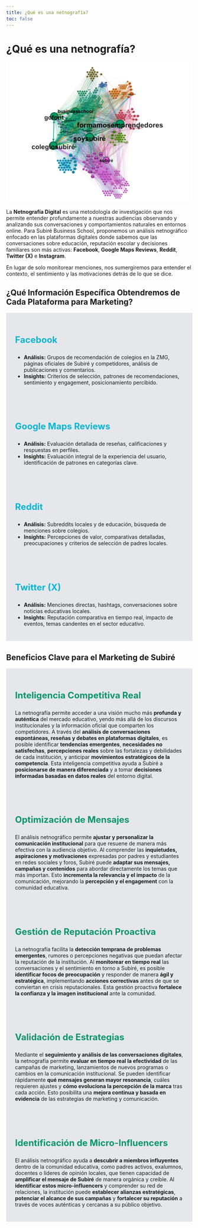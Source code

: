 ```yaml
---
title: ¿Qué es una netnografía?
toc: false
---
```


# ¿Qué es una netnografía?

![Red de palabras sobre Subiré](../static/Subire_gephi.png)

La **Netnografía Digital** es una metodología de investigación que nos permite entender profundamente a nuestras audiencias observando y analizando sus conversaciones y comportamientos naturales en entornos online. Para Subiré Business School, proponemos un análisis netnográfico enfocado en las plataformas digitales donde sabemos que las conversaciones sobre educación, reputación escolar y decisiones familiares son más activas: **Facebook**, **Google Maps Reviews**, **Reddit**, **Twitter (X)** e **Instagram**.

En lugar de solo monitorear menciones, nos sumergiremos para entender el contexto, el sentimiento y las motivaciones detrás de lo que se dice.

## ¿Qué Información Específica Obtendremos de Cada Plataforma para Marketing?

<div class="grid grid-cols-4" style="gap: 2rem; margin-bottom: 2rem;">

<div class="card" style="background: #E5E7EB; padding: 1.5rem;">
<h3 style="font-size: 1.5rem; font-weight: bold; color: #06B6D4;">Facebook</h3>
<ul>
  <li><strong>Análisis:</strong> Grupos de recomendación de colegios en la ZMG, páginas oficiales de Subiré y competidores, análisis de publicaciones y comentarios.</li>
  <li><strong>Insights:</strong> Criterios de selección, patrones de recomendaciones, sentimiento y engagement, posicionamiento percibido.</li>
</ul>
</div>

<div class="card" style="background: #E5E7EB; padding: 1.5rem;">
<h3 style="font-size: 1.5rem; font-weight: bold; color: #06B6D4;">Google Maps Reviews</h3>
<ul>
  <li><strong>Análisis:</strong> Evaluación detallada de reseñas, calificaciones y respuestas en perfiles.</li>
  <li><strong>Insights:</strong> Evaluación integral de la experiencia del usuario, identificación de patrones en categorías clave.</li>
</ul>
</div>

<div class="card" style="background: #E5E7EB; padding: 1.5rem;">
<h3 style="font-size: 1.5rem; font-weight: bold; color: #06B6D4;">Reddit</h3>
<ul>
  <li><strong>Análisis:</strong> Subreddits locales y de educación, búsqueda de menciones sobre colegios.</li>
  <li><strong>Insights:</strong> Percepciones de valor, comparativas detalladas, preocupaciones y criterios de selección de padres locales.</li>
</ul>
</div>

<div class="card" style="background: #E5E7EB; padding: 1.5rem;">
<h3 style="font-size: 1.5rem; font-weight: bold; color: #06B6D4;">Twitter (X)</h3>
<ul>
  <li><strong>Análisis:</strong> Menciones directas, hashtags, conversaciones sobre noticias educativas locales.</li>
  <li><strong>Insights:</strong> Reputación comparativa en tiempo real, impacto de eventos, temas candentes en el sector educativo.</li>
</ul>
</div>

</div>

## Beneficios Clave para el Marketing de Subiré

<div class="grid grid-cols-1" style="gap: 2rem;">

<div class="card" style="background: #E5E7EB; padding: 1.5rem;">
  <h3 style="font-size: 1.5rem; font-weight: bold; color: #059669;">Inteligencia Competitiva Real</h3>
  <p>
    La netnografía permite acceder a una visión mucho más <b>profunda y auténtica</b> del mercado educativo, yendo más allá de los discursos institucionales y la información oficial que comparten los competidores. A través del <b>análisis de conversaciones espontáneas, reseñas y debates en plataformas digitales</b>, es posible identificar <b>tendencias emergentes</b>, <b>necesidades no satisfechas</b>, <b>percepciones reales</b> sobre las fortalezas y debilidades de cada institución, y anticipar <b>movimientos estratégicos de la competencia</b>. Esta inteligencia competitiva ayuda a Subiré a <b>posicionarse de manera diferenciada</b> y a tomar <b>decisiones informadas basadas en datos reales</b> del entorno digital.
  </p>
</div>

<div class="card" style="background: #E5E7EB; padding: 1.5rem;">
  <h3 style="font-size: 1.5rem; font-weight: bold; color: #059669;">Optimización de Mensajes</h3>
  <p>
    El análisis netnográfico permite <b>ajustar y personalizar la comunicación institucional</b> para que resuene de manera más efectiva con la audiencia objetivo. Al comprender las <b>inquietudes, aspiraciones y motivaciones</b> expresadas por padres y estudiantes en redes sociales y foros, Subiré puede <b>adaptar sus mensajes, campañas y contenidos</b> para abordar directamente los temas que más importan. Esto <b>incrementa la relevancia y el impacto</b> de la comunicación, mejorando la <b>percepción y el engagement</b> con la comunidad educativa.
  </p>
</div>

<div class="card" style="background: #E5E7EB; padding: 1.5rem;">
  <h3 style="font-size: 1.5rem; font-weight: bold; color: #059669;">Gestión de Reputación Proactiva</h3>
  <p>
    La netnografía facilita la <b>detección temprana de problemas emergentes</b>, rumores o percepciones negativas que puedan afectar la reputación de la institución. Al <b>monitorear en tiempo real</b> las conversaciones y el sentimiento en torno a Subiré, es posible <b>identificar focos de preocupación</b> y responder de manera <b>ágil y estratégica</b>, implementando <b>acciones correctivas</b> antes de que se conviertan en crisis reputacionales. Esta gestión proactiva <b>fortalece la confianza y la imagen institucional</b> ante la comunidad.
  </p>
</div>

<div class="card" style="background: #E5E7EB; padding: 1.5rem;">
  <h3 style="font-size: 1.5rem; font-weight: bold; color: #059669;">Validación de Estrategias</h3>
  <p>
    Mediante el <b>seguimiento y análisis de las conversaciones digitales</b>, la netnografía permite <b>evaluar en tiempo real la efectividad</b> de las campañas de marketing, lanzamientos de nuevos programas o cambios en la comunicación institucional. Se pueden identificar rápidamente <b>qué mensajes generan mayor resonancia</b>, cuáles requieren ajustes y <b>cómo evoluciona la percepción de la marca</b> tras cada acción. Esto posibilita una <b>mejora continua y basada en evidencia</b> de las estrategias de marketing y comunicación.
  </p>
</div>

<div class="card" style="background: #E5E7EB; padding: 1.5rem;">
  <h3 style="font-size: 1.5rem; font-weight: bold; color: #059669;">Identificación de Micro-Influencers</h3>
  <p>
    El análisis netnográfico ayuda a <b>descubrir a miembros influyentes</b> dentro de la comunidad educativa, como padres activos, exalumnos, docentes o líderes de opinión locales, que tienen capacidad de <b>amplificar el mensaje de Subiré</b> de manera orgánica y creíble. Al <b>identificar estos micro-influencers</b> y comprender su red de relaciones, la institución puede <b>establecer alianzas estratégicas</b>, <b>potenciar el alcance de sus campañas</b> y <b>fortalecer su reputación</b> a través de voces auténticas y cercanas a su público objetivo.
  </p>
</div>

</div>
</div>

</div>

</div>
